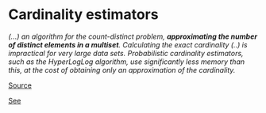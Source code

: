 # Cardinality estimators

_(...) an algorithm for the count-distinct problem, **approximating the number of distinct elements in a multiset**. Calculating the exact cardinality (..) is impractical for very large data sets. Probabilistic cardinality estimators, such as the HyperLogLog algorithm, use significantly less memory than this, at the cost of obtaining only an approximation of the cardinality._

[Source](https://en.wikipedia.org/wiki/HyperLogLog)

[See](https://en.wikipedia.org/wiki/HyperLogLog)
